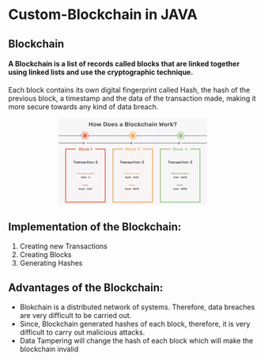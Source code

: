 # Custom-Blockchain in JAVA
## Blockchain 
#### A Blockchain is a list of records called blocks that are linked together using linked lists and use the cryptographic technique.
Each block contains its own digital fingerprint called Hash, the hash of the previous block, a timestamp and the data of the transaction made, making it more secure towards any kind of data breach.

<p align="center"><img src="https://github.com/Anushka-shukla/Custom-Blockchain/blob/master/blkchain.png" width="300"> 

## Implementation of the Blockchain: 
<ol>
<li> Creating new Transactions</li>
<li> Creating Blocks</li>
<li> Generating Hashes</li>
</ol>

## Advantages of the Blockchain:

- Blokchain is a distributed network of systems. Therefore, data breaches are very difficult to be carried out.
- Since, Blockchain generated hashes of each block, therefore, it is very difficult to carry out malicious attacks.
- Data Tampering will change the hash of each block which will make the blockchain invalid
